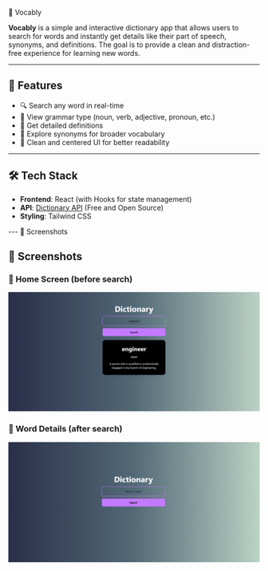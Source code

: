  📘 Vocably

**Vocably** is a simple and interactive dictionary app that allows users to search for words and instantly get details like their part of speech, synonyms, and definitions. The goal is to provide a clean and distraction-free experience for learning new words.

---

## 🚀 Features
- 🔍 Search any word in real-time  
- 📝 View grammar type (noun, verb, adjective, pronoun, etc.)  
- 🧾 Get detailed definitions  
- 👫 Explore synonyms for broader vocabulary  
- 🎨 Clean and centered UI for better readability  

---

## 🛠 Tech Stack
- **Frontend**: React (with Hooks for state management)  
- **API**: [Dictionary API](https://dictionaryapi.dev/) (Free and Open Source)  
- **Styling**: Tailwind CSS  

--- 📸 Screenshots 

## 📸 Screenshots  

### 🔹 Home Screen (before search)  
![Home Screen](https://github.com/Shreyas2545/vocably/blob/f1a2d80469921c7e01b03664356320bc68e68485/assets/Before_search.png?raw=true)  

### 🔹 Word Details (after search)  
![Word Details](https://github.com/Shreyas2545/vocably/blob/f1a2d80469921c7e01b03664356320bc68e68485/assets/After_search.png?raw=true)
